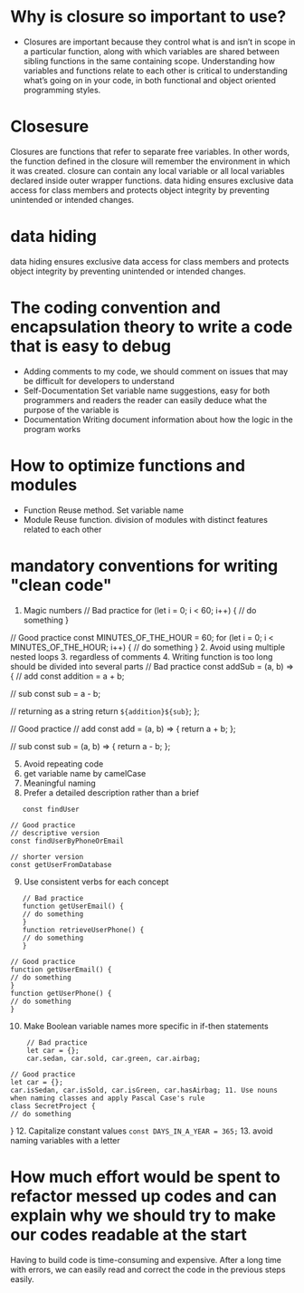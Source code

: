# Why is closure so important to use?

- Closures are important because they control what is and isn’t in scope in a particular function, along with which variables are shared between sibling functions in the same containing scope. Understanding how variables and functions relate to each other is critical to understanding what’s going on in your code, in both functional and object oriented programming styles.

# Closesure

Closures are functions that refer to separate free variables. In other words, the function defined in the closure will remember the environment in which it was created.
closure can contain any local variable or all local variables declared inside outer wrapper functions.
data hiding ensures exclusive data access for class members and protects object integrity by preventing unintended or intended changes.

# data hiding

data hiding ensures exclusive data access for class members and protects object integrity by preventing unintended or intended changes.

# The coding convention and encapsulation theory to write a code that is easy to debug

- Adding comments to my code,
  we should comment on issues that may be difficult for developers to understand
- Self-Documentation
  Set variable name suggestions, easy for both programmers and readers
  the reader can easily deduce what the purpose of the variable is
- Documentation
  Writing document information about how the logic in the program works

# How to optimize functions and modules

- Function
  Reuse method.
  Set variable name
- Module
  Reuse function.
  division of modules with distinct features related to each other

# mandatory conventions for writing "clean code"

1. Magic numbers
   // Bad practice
   for (let i = 0; i < 60; i++) {
   // do something
   }

// Good practice
const MINUTES_OF_THE_HOUR = 60;
for (let i = 0; i < MINUTES_OF_THE_HOUR; i++) {
// do something
} 2. Avoid using multiple nested loops 3. regardless of comments 4. Writing function is too long should be divided into several parts
// Bad practice
const addSub = (a, b) => {
// add
const addition = a + b;

// sub
const sub = a - b;

// returning as a string
return `${addition}${sub}`;
};

// Good practice
// add
const add = (a, b) => {
return a + b;
};

// sub
const sub = (a, b) => {
return a - b;
};

5. Avoid repeating code
6. get variable name by camelCase
7. Meaningful naming
8. Prefer a detailed description rather than a brief
```  // Bad practice
   const findUser

// Good practice
// descriptive version
const findUserByPhoneOrEmail

// shorter version
const getUserFromDatabase
```
9. Use consistent verbs for each concept
```
   // Bad practice
   function getUserEmail() {
   // do something
   }
   function retrieveUserPhone() {
   // do something
   }

// Good practice
function getUserEmail() {
// do something
}
function getUserPhone() {
// do something
}
```
10. Make Boolean variable names more specific in if-then statements
```
    // Bad practice
    let car = {};
    car.sedan, car.sold, car.green, car.airbag;

// Good practice
let car = {};
car.isSedan, car.isSold, car.isGreen, car.hasAirbag; 11. Use nouns when naming classes and apply Pascal Case's rule
class SecretProject {
// do something
```
} 
12. Capitalize constant values
``` const DAYS_IN_A_YEAR = 365; ```
13. avoid naming variables with a letter

# How much effort would be spent to refactor messed up codes and can explain why we should try to make our codes readable at the start

Having to build code is time-consuming and expensive.
After a long time with errors, we can easily read and correct the code in the previous steps easily.
